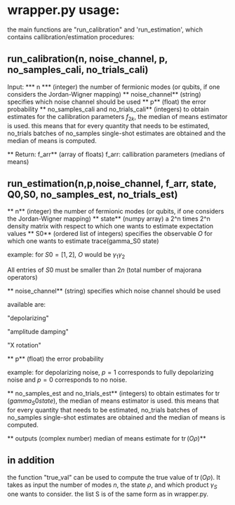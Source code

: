 # wrapper.py usage:

the main functions are "run_calibration" and 'run_estimation', which contains callibration/estimation procedures:

## run_calibration(n, noise_channel, p, no_samples_cali, no_trials_cali)
Input:
*** n ***
(integer) the number of fermionic modes (or qubits, if one considers the Jordan-Wigner mapping)
** noise_channel**
(string) specifies which noise channel should be used
** p**
(float) the error probability
** no_samples_cali and no_trials_cali**
(integers) to obtain estimates for the callibration parameters $f_{2k}$, the median of means estimator is used.
this means that for every quantity that needs to be estimated, no_trials batches of no_samples single-shot estimates are obtained and the median of means is computed.

** Return: f_arr**
(array of floats) f_arr: callibration parameters (medians of means)

## run_estimation(n,p,noise_channel, f_arr, state, Q0,S0, no_samples_est, no_trials_est)

** n**
(integer) the number of fermionic modes (or qubits, if one considers the Jordan-Wigner mapping)
** state**
(numpy array) a 2^n times 2^n density matrix with respect to which one wants to estimate expectation values
** S0**
(ordered list of integers) specifies the observable $O$ for which one wants to estimate trace(gamma_S0 state)

example: for $S0=[1,2]$, $O$ would be $\gamma_1 \gamma_2$

All entries of $S0$ must be smaller than $2n$ (total number of majorana operators)
                  
** noise_channel**
(string) specifies which noise channel should be used

available are: 

"depolarizing"

"amplitude damping"

"X rotation"

** p**
(float) the error probability

example: for depolarizing noise, $p=1$ corresponds to fully depolarizing noise and $p=0$ corresponds to no noise.

** no_samples_est and no_trials_est**
(integers) to obtain estimates for $\operatorname{tr}(gamma_S0 state)$, the median of means estimator is used.
this means that for every quantity that needs to be estimated, no_trials batches of no_samples single-shot estimates are obtained and the median of means is computed.


** outputs (complex number) median of means estimate for $\operatorname{tr}(O \rho)$**

## in addition

the function "true_val" can be used to compute the true value of $\operatorname{tr}(O \rho)$. It takes as input the number of modes $n$, the state $\rho$,
and which product $\gamma_{S}$ one wants to consider. the list S is of the same form as in wrapper.py.


